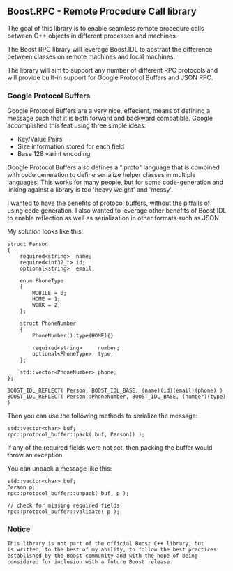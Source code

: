 Boost.RPC - Remote Procedure Call library
---------------------------------------

The goal of this library is to enable seamless remote procedure
calls between C++ objects in different processes and machines.

The Boost RPC library will leverage Boost.IDL to abstract
the difference between classes on remote machines and local machines.

The library will aim to support any number of different RPC protocols 
and will provide built-in support for Google Protocol Buffers and
JSON RPC.


### Google Protocol Buffers ###

Google Protocol Buffers are a very nice, effecient, means of defining
a message such that it is both forward and backward compatible. Google
accomplished this feat using three simple ideas:

- Key/Value Pairs
- Size information stored for each field
- Base 128 varint encoding

Google Protocol Buffers also defines a ".proto" language that is
combined with code generation to define serialize helper classes
in multiple languages.  This works for many people, but for some
code-generation and linking against a library is too 'heavy weight'
and 'messy'.  

I wanted to have the benefits of protocol buffers, without the
pitfalls of using code generation.  I also wanted to leverage other
benefits of Boost.IDL to enable reflection as well as serialization
in other formats such as JSON.

My solution looks like this:

    struct Person
    {
        required<string>  name;
        required<int32_t> id;
        optional<string>  email;

        enum PhoneType
        {
            MOBILE = 0;
            HOME = 1;
            WORK = 2;
        };

        struct PhoneNumber
        {
            PhoneNumber():type(HOME){}

            required<string>     number;
            optional<PhoneType>  type;
        };

        std::vector<PhoneNumber> phone;
    };

    BOOST_IDL_REFLECT( Person, BOOST_IDL_BASE, (name)(id)(email)(phone) )
    BOOST_IDL_REFLECT( Person::PhoneNumber, BOOST_IDL_BASE, (number)(type) )


Then you can use the following methods to serialize the message:

    std::vector<char> buf;
    rpc::protocol_buffer::pack( buf, Person() );

If any of the required fields were not set, then packing the buffer would throw
an exception.

You can unpack a message like this:

    std::vector<char> buf;
    Person p;
    rpc::protocol_buffer::unpack( buf, p );

    // check for missing required fields
    rpc::protocol_buffer::validate( p );






### Notice ###

    This library is not part of the official Boost C++ library, but
    is written, to the best of my ability, to follow the best practices
    established by the Boost community and with the hope of being 
    considered for inclusion with a future Boost release.
